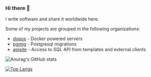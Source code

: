 ### Hi there 👋

I write software and share it worldwide here.

Some of my projects are grouped in the following organizations:

* [dopos](https://github.com/dopos) - Docker powered servers
* [pgmig](https://github.com/pgmig) - Postgresql migrations
* [apisite](https://github.com/apisite) - Access to SQL API from templates and external clients

![Anurag's GitHub stats](https://github-readme-stats.vercel.app/api?username=LeKovr&show_icons=true&theme=transparent)

[![Top Langs](https://github-readme-stats.vercel.app/api/top-langs/?username=LeKovr&show_icons=true&theme=transparent)](https://github.com/anuraghazra/github-readme-stats)

